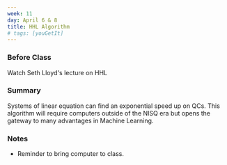```yaml
---
week: 11
day: April 6 & 8
title: HHL Algorithm
# tags: [youGetIt]
---
```


### Before Class
Watch Seth Lloyd's lecture on HHL

### Summary
Systems of linear equation can find an exponential speed up on QCs. This algorithm will require computers outside of the NISQ era but opens the gateway to many advantages in Machine Learning.

### Notes
- Reminder to bring computer to class.
